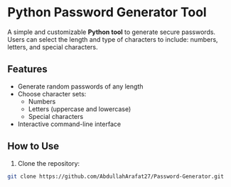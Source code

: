 # Python Password Generator Tool

A simple and customizable **Python tool** to generate secure passwords. Users can select the length and type of characters to include: numbers, letters, and special characters.

## Features
- Generate random passwords of any length
- Choose character sets:
  - Numbers
  - Letters (uppercase and lowercase)
  - Special characters
- Interactive command-line interface

## How to Use
1. Clone the repository:
```bash
git clone https://github.com/AbdullahArafat27/Password-Generator.git
